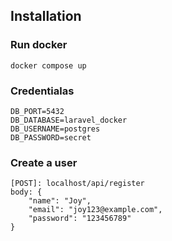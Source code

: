 ## Installation

### Run docker

```
docker compose up
```

### Credentialas

```
DB_PORT=5432
DB_DATABASE=laravel_docker
DB_USERNAME=postgres
DB_PASSWORD=secret
```

### Create a user

```
[POST]: localhost/api/register
body: {
    "name": "Joy",
    "email": "joy123@example.com",
    "password": "123456789"
}
```